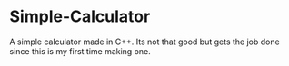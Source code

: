 # Simple-Calculator
A simple calculator made in C++. Its not that good but gets the job done since this is my first time making one.
